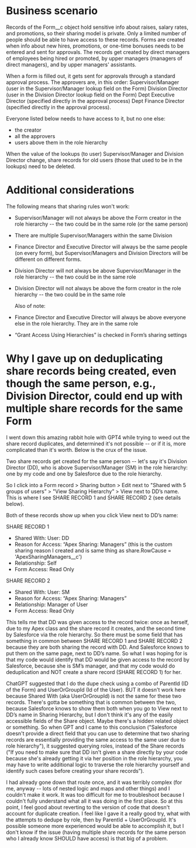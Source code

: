 # Business scenario


Records of the Form__c object hold sensitive info about raises, salary rates, and promotions, so their sharing model is private. Only a limited number of people should be able to have access to these records. Forms are created when info about new hires, promotions, or one-time bonuses needs to be entered and sent for approvals. The records get created by direct managers of employees being hired or promoted, by upper managers (managers of direct managers), and by upper managers' assistants.


When a form is filled out, it gets sent for approvals through a standard approval process. The approvers are, in this order: 
Supervisor/Manager (user in the Supervisor/Manager lookup field on the Form)
Division Director (user in the Division Director lookup field on the Form)
Dept Executive Director (specified directly in the approval process)
Dept Finance Director (specified directly in the approval process).


Everyone listed below needs to have access to it, but no one else:
- the creator
- all the approvers
- users above them in the role hierarchy


When the value of the lookups (to user) Supervisor/Manager and Division Director change, share records for old users (those that used to be in the lookups) need to be deleted.


# Additional considerations

The following means that sharing rules won't work:
- Supervisor/Manager will not always be above the Form creator in the role hierarchy -- the two could be in the same role (or the same person)
- There are multiple Supervisor/Managers within the same Division
- Finance Director and Executive Director will always be the same people (on every form), but Supervisor/Managers and Division Directors will be different on different forms.
- Division Director will not always be above Supervisor/Manager in the role hierarchy -- the two could be in the same role
- Division Director will not always be above the form creator in the role hierarchy -- the two could be in the same role

  Also of note:
- Finance Director and Executive Director will always be above everyone else in the role hierarchy. They are in the same role
-  “Grant Access Using Hierarchies” is checked in Form’s sharing settings


# Why I gave up on deduplicating share records being created, even though the same person, e.g., Division Director, could end up with multiple share records for the same Form
I went down this amazing rabbit hole with GPT4 while trying to weed out the share record duplicates, and determined it's not possible -- or if it is, more complicated than it's worth. Below is the crux of the issue.

Two share records get created for the same person  -- let's say it's Division Director (DD), who is above Supervisor/Manager (SM) in the role hierarchy: one by my code and one by Salesforce due to the role hierarchy.  

So I click into a Form record > Sharing button > Edit next to "Shared with 5 groups of users” > "View Sharing Hierarchy” > View next to DD’s name. This is where I see SHARE RECORD 1 and SHARE RECORD 2 (see details below). 

Both of these records show up when you click View next to DD’s name:

SHARE RECORD 1
- Shared With: User: DD
- Reason for Access: “Apex Sharing: Managers” (this is the custom sharing reason I created and is same thing as share.RowCause = 'ApexSharingManagers__c')
- Relationship: Self
- Form Access: Read Only

SHARE RECORD 2
- Shared With: User: SM
- Reason for Access: “Apex Sharing: Managers”
- Relationship: Manager of User
- Form Access: Read Only

This tells me that DD was given access to the record twice: once as herself, due to my Apex class and the share record it creates, and the second time by Salesforce via the role hierarchy. So there must be some field that has something in common between SHARE RECORD 1 and SHARE RECORD 2 because they are both sharing the record with DD. And Salesforce knows to put them on the same page, next to DD’s name. So what I was hoping for is that my code would identify that DD would be given access to the record by Salesforce, because she is SM’s manager, and that my code would do deduplication and NOT create a share record (SHARE RECORD 1) for her.

ChatGPT suggested that I do the dupe check using a combo of ParentId (ID of the Form) and UserOrGroupId (Id of the User). BUT it doesn't work here because Shared With (aka UserOrGroupId) is not the same for these two records. There's gotta be something that is common between the two, because Salesforce knows to show them both when you go to View next to DD’s  name in Sharing Hierarchy, but I don't think it's any of the easily accessible fields of the Share object. Maybe there's a hidden related object or something. So when GPT and I came to this conclusion ("Salesforce doesn't provide a direct field that you can use to determine that two sharing records are essentially providing the same access to the same user due to role hierarchy"), it suggested querying roles, instead of the Share records ("If you need to make sure that DD isn't given a share directly by your code because she's already getting it via her position in the role hierarchy, you may have to write additional logic to traverse the role hierarchy yourself and identify such cases before creating your share records”).

I had already gone down that route once, and it was terribly complex (for me, anyway -- lots of nested logic and maps and other things) and I couldn't make it work. It was too difficult for me to troubleshoot because I couldn't fully understand what all it was doing in the first place. So at this point, I feel good about reverting to the version of code that doesn't account for duplicate creation. I feel like I gave it a really good try, what with the attempts to dedupe by role, then by ParentId + UserOrGroupId. It's possible someone more experienced would be able to accomplish it, but I don't know if the issue (having multiple share records for the same person who I already know SHOULD have access) is that big of a problem.
